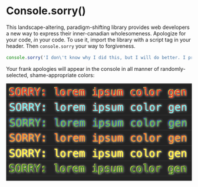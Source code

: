 # Console.sorry()

This landscape-altering, paradigm-shifting library provides web developers a new way to express their inner-canadian wholesomeness. Apologize for your code, _in_ your code. To use it, import the library with a script tag in your header. Then `console.sorry` your way to forgiveness.

```js
console.sorry('I don\'t know why I did this, but I will do better. I promise.')
```

Your frank apologies will appear in the console in all manner of randomly-selected, shame-appropriate colors:

![sorry](./assets/sorry.png)

